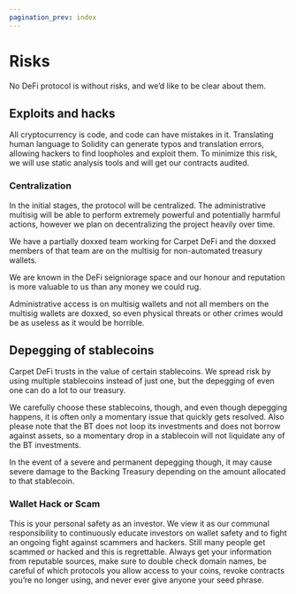 ```yaml
---
pagination_prev: index
---
```


# Risks

No DeFi protocol is without risks, and we’d like to be clear about them.

## Exploits and hacks

All cryptocurrency is code, and code can have mistakes in it. Translating human language to Solidity can generate typos and translation errors, allowing hackers to find loopholes and exploit them. To minimize this risk, we will use static analysis tools and will get our contracts audited.

### Centralization

In the initial stages, the protocol will be centralized. The administrative multisig will be able to perform extremely powerful and potentially harmful actions, however we plan on decentralizing the project heavily over time.

We have a partially doxxed team working for Carpet DeFi and the doxxed members of that team are on the multisig for non-automated treasury wallets.

We are known in the DeFi seigniorage space and our honour and reputation is more valuable to us than any money we could rug.

Administrative access is on multisig wallets and not all members on the multisig wallets are doxxed, so even physical threats or other crimes would be as useless as it would be horrible.

## Depegging of stablecoins

Carpet DeFi trusts in the value of certain stablecoins. We spread risk by using multiple stablecoins instead of just one, but the depegging of even one can do a lot to our treasury.

We carefully choose these stablecoins, though, and even though depegging happens, it is often only a momentary issue that quickly gets resolved. Also please note that the BT does not loop its investments and does not borrow against assets, so a momentary drop in a stablecoin will not liquidate any of the BT investments.

In the event of a severe and permanent depegging though, it may cause severe damage to the Backing Treasury depending on the amount allocated to that stablecoin.

### Wallet Hack or Scam

This is your personal safety as an investor. We view it as our communal responsibility to continuously educate investors on wallet safety and to fight an ongoing fight against scammers and hackers. Still many people get scammed or hacked and this is regrettable. Always get your information from reputable sources, make sure to double check domain names, be careful of which protocols you allow access to your coins, revoke contracts you’re no longer using, and never ever give anyone your seed phrase.
